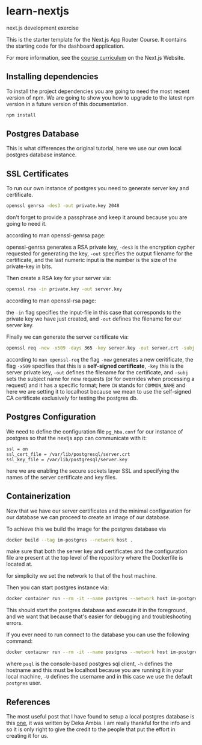 # learn-nextjs
next.js development exercise

This is the starter template for the Next.js App Router Course.
It contains the starting code for the dashboard application.

For more information, see the [course curriculum](https://nextjs.org/learn)
on the Next.js Website.

## Installing dependencies

To install the project dependencies you are going to need the most recent version
of npm. We are going to show you how to upgrade to the latest npm version in a future
version of this documentation.

```sh
npm install
```
## Postgres Database

This is what differences the original tutorial, here we use our own local postgres
database instance.

## SSL Certificates

To run our own instance of postgres you need to generate server key and certificate.

```sh
openssl genrsa -des3 -out private.key 2048
```

don't forget to provide a passphrase and keep it around because you are going to need it.

according to man openssl-genrsa page:

openssl-genrsa generates a RSA private key, `-des3` is the encryption cypher requested
for generating the key, `-out` specifies the output filename for the certificate, and
the last numeric input is the number is the size of the private-key in bits.

Then create a RSA key for your server via:

```sh
openssl rsa -in private.key -out server.key
```

according to man openssl-rsa page:

the `-in` flag specifies the input-file in this case that corresponds to the private key
we have just created, and `-out` defines the filename for our server key.

Finally we can generate the server certificate via:

```sh
openssl req -new -x509 -days 365 -key server.key -out server.crt -subj "/CN=localhost"
```

according to `man openssl-req` the flag `-new` generates a new ceritificate,
the flag `-x509` specifies that this is a **self-signed certificate**,
`-key` this is the server private key,
`-out` defines the filename for the certificate, and
`-subj` sets the subject name for new requests
(or for overrides when processing a request) and it has a specific format;
here `CN` stands for `COMMON_NAME` and here we are setting it to localhost because we
mean to use the self-signed CA certificate exclusively for testing the postgres db.

## Postgres Configuration

We need to define the configuration file `pg_hba.conf` for our instance of postgres so
that the nextjs app can communicate with it:

```config
ssl = on
ssl_cert_file = /var/lib/postgresql/server.crt
ssl_key_file = /var/lib/postgresql/server.key
```

here we are enabling the secure sockets layer SSL and specifying the names of the server
certificate and key files.

## Containerization

Now that we have our server certificates and the minimal configuration for our database
we can proceed to create an image of our database.

To achieve this we build the image for the postgres database via

```sh
docker build --tag im-postgres --network host .
```

make sure that both the server key and certificates and the configuration file are
present at the top level of the repository where the Dockerfile is located at.

for simplicity we set the network to that of the host machine.

Then you can start postgres instance via:

```sh
docker container run --rm -it --name postgres --network host im-postgres
```

This should start the postgres database and execute it in the foreground, and we want
that because that's easier for debugging and troubleshooting errors.

If you ever need to run connect to the database you can use the following command:

```sh
docker container run --rm -it --name postgres --network host im-postgres psql -h localhost -U postgres
```

where `psql` is the console-based postgres sql client, `-h` defines the hostname and this
must be localhost because you are running it in your local machine, `-U` defines the
username and in this case we use the default `postgres` user.

## References

The most useful post that I have found to setup a local postgres database is this [one](https://medium.com/@dekadekadeka/next-js-tutorial-with-local-database-quick-start-guide-394d48a0aada),
it was written by Deka Ambia. I am really thankful for the info and so it is only right
to give the credit to the people that put the effort in creating it for us.

